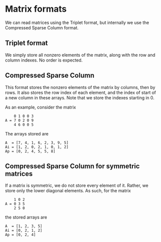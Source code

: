 # Matrix formats

We can read matrices using the Triplet format, but internally we use the
Compressed Sparse Column format.

## Triplet format

We simply store all nonzero elements of the matrix, along with the row and
column indexes. No order is expected.

## Compressed Sparse Column

This format stores the nonzero elements of the matrix by columns, then by rows.
It also stores the row index of each element, and the index of start of a new
column in these arrays. Note that we store the indexes starting in 0.

As an example, consider the matrix

        0 1 0 0 3
    A = 7 0 2 0 9
        4 6 0 0 5

The arrays stored are

    A  = [7, 4, 1, 6, 2, 3, 9, 5]
    Ai = [1, 2, 0, 2, 1, 0, 1, 2]
    Ap = [0, 2, 4, 5, 5, 8]

## Compressed Sparse Column for symmetric matrices

If a matrix is symmetric, we do not store every element of it. Rather, we store
only the lower diagonal elements. As such, for the matrix

        1 0 2
    A = 0 3 5
        2 5 0

the stored arrays are

    A  = [1, 2, 3, 5]
    Ai = [0, 2, 1, 2]
    Ap = [0, 2, 4]
